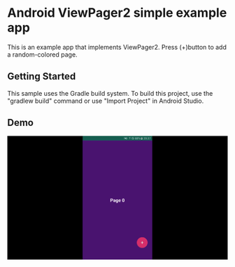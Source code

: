 # Android ViewPager2 simple example app
This is an example app that implements ViewPager2. 
Press (+)button to add a random-colored page.
## Getting Started
This sample uses the Gradle build system. To build this project, use the "gradlew build" command or use "Import Project" in Android Studio.

## Demo
![](demo.gif)
